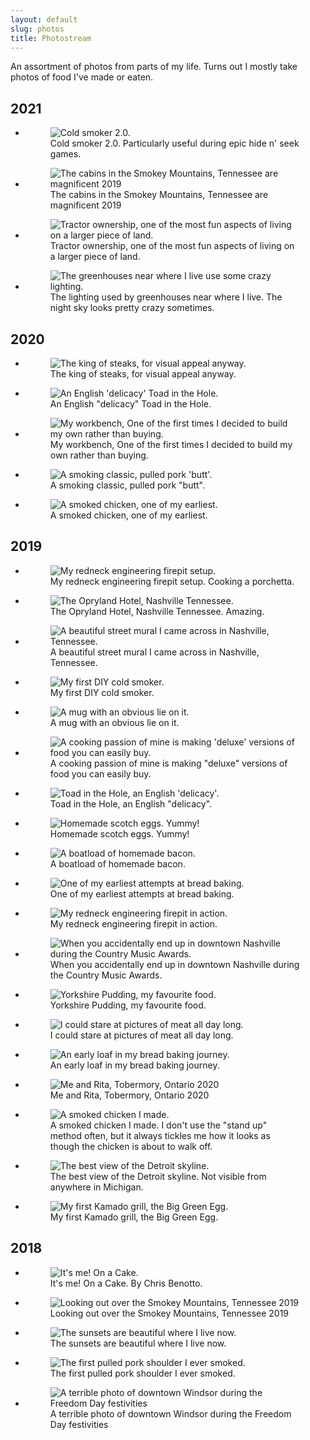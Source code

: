 ```yaml
---
layout: default
slug: photos
title: Photostream
---
```


<p class="lead">An assortment of photos from parts of my life. Turns out I mostly take photos of food I've made or eaten.</p>

<div id="photostream">
  <div class="photo-year">
    <h2>2021</h2>
    <ul class="lb-container">
      <li class="block no-pad">
        <figure>
          <img class="lb" src="/assets/img/photos/PXL_20211229_181614577-thumb.jpg" alt="Cold smoker 2.0." />
          <figcaption>Cold smoker 2.0. Particularly useful during epic hide n' seek games.</figcaption>
        </figure>
      </li>
      <li>
        <figure>
          <img class="lb" src="/assets/img/photos/IMG_20170524_203639-thumb.jpg" alt="The cabins in the Smokey Mountains, Tennessee are magnificent 2019" />
          <figcaption>The cabins in the Smokey Mountains, Tennessee are magnificent 2019</figcaption>
        </figure>
      </li>
      <li>
        <figure>
          <img class="lb" src="/assets/img/photos/PXL_20210924_161502349-thumb.jpg" alt="Tractor ownership, one of the most fun aspects of living on a larger piece of land." />
          <figcaption>Tractor ownership, one of the most fun aspects of living on a larger piece of land.</figcaption>
        </figure>
      </li>
      <li>
        <figure>
          <img class="lb" src="/assets/img/photos/PXL_20211125_225944954-thumb.jpg" alt="The greenhouses near where I live use some crazy lighting." />
          <figcaption>The lighting used by greenhouses near where I live. The night sky looks pretty crazy sometimes.</figcaption>
        </figure>
      </li>
    </ul>
  </div>
  <div class="photo-year">
    <h2>2020</h2>
    <ul class="lb-container">
      <li>
        <figure>
          <img class="lb" src="/assets/img/photos/IMG_20171118_163646-thumb.jpg" alt="The king of steaks, for visual appeal anyway." />
          <figcaption>The king of steaks, for visual appeal anyway.</figcaption>
        </figure>
      </li>
      <li>
        <figure>
          <img class="lb" src="/assets/img/photos/IMG_20171203_201355-thumb.jpg" alt="An English 'delicacy' Toad in the Hole." />
          <figcaption>An English "delicacy" Toad in the Hole.</figcaption>
        </figure>
      </li>
      <li>
        <figure>
          <img class="lb" src="/assets/img/photos/IMG_20171210_141941-thumb.jpg" alt="My workbench, One of the first times I decided to build my own rather than buying." />
          <figcaption>My workbench, One of the first times I decided to build my own rather than buying.</figcaption>
        </figure>
      </li>
      <li>
        <figure>
          <img class="lb" src="/assets/img/photos/IMG_20190413_205211-thumb.jpg" alt="A smoking classic, pulled pork 'butt'." />
          <figcaption>A smoking classic, pulled pork "butt".</figcaption>
        </figure>
      </li>
      <li>
        <figure>
          <img class="lb" src="/assets/img/photos/IMG_20190417_202632-thumb.jpg" alt="A smoked chicken, one of my earliest." />
          <figcaption>A smoked chicken, one of my earliest.</figcaption>
        </figure>
      </li>
    </ul>
  </div>
  <div class="photo-year">
    <h2>2019</h2>
    <ul class="lb-container">
      <li>
        <figure>
          <img class="lb" src="/assets/img/photos/IMG_20190427_145700-thumb.jpg" alt="My redneck engineering firepit setup." />
          <figcaption>My redneck engineering firepit setup. Cooking a porchetta.</figcaption>
        </figure>
      </li>
      <li>
        <figure>
          <img class="lb" src="/assets/img/photos/IMG_20190605_134859-thumb.jpg" alt="The Opryland Hotel, Nashville Tennessee." />
          <figcaption>The Opryland Hotel, Nashville Tennessee. Amazing.</figcaption>
        </figure>
      </li>
      <li>
        <figure>
          <img class="lb" src="/assets/img/photos/IMG_20190608_105139-thumb.jpg" alt="A beautiful street mural I came across in Nashville, Tennessee." />
          <figcaption>A beautiful street mural I came across in Nashville, Tennessee.</figcaption>
        </figure>
      </li>
      <li>
        <figure>
          <img class="lb" src="/assets/img/photos/IMG_20190822_180904-thumb.jpg" alt="My first DIY cold smoker." />
          <figcaption>My first DIY cold smoker.</figcaption>
        </figure>
      </li>
      <li>
        <figure>
          <img class="lb" src="/assets/img/photos/IMG_20190920_085837-thumb.jpg" alt="A mug with an obvious lie on it." />
          <figcaption>A mug with an obvious lie on it.</figcaption>
        </figure>
      </li>
      <li>
        <figure>
          <img class="lb" src="/assets/img/photos/IMG_20200104_171208-thumb.jpg" alt="A cooking passion of mine is making 'deluxe' versions of food you can easily buy." />
          <figcaption>A cooking passion of mine is making "deluxe" versions of food you can easily buy.</figcaption>
        </figure>
      </li>
      <li>
        <figure>
          <img class="lb" src="/assets/img/photos/IMG_20200115_200642-thumb.jpg" alt="Toad in the Hole, an English 'delicacy'." />
          <figcaption>Toad in the Hole, an English "delicacy".</figcaption>
        </figure>
      </li>
      <li>
        <figure>
          <img class="lb" src="/assets/img/photos/IMG_20200216_133639-thumb.jpg" alt="Homemade scotch eggs. Yummy!" />
          <figcaption>Homemade scotch eggs. Yummy!</figcaption>
        </figure>
      </li>
      <li>
        <figure>
          <img class="lb" src="/assets/img/photos/IMG_20200314_170630-thumb.jpg" alt="A boatload of homemade bacon." />
          <figcaption>A boatload of homemade bacon.</figcaption>
      </figure>
      </li>
      <li>
        <figure>
          <img class="lb" src="/assets/img/photos/IMG_20200505_120315-thumb.jpg" alt="One of my earliest attempts at bread baking." />
          <figcaption>One of my earliest attempts at bread baking.</figcaption>
        </figure>
      </li>
      <li>
        <figure>
          <img class="lb" src="/assets/img/photos/IMG_20200808_151027-thumb.jpg" alt="My redneck engineering firepit in action." />
          <figcaption>My redneck engineering firepit in action.</figcaption>
        </figure>
      </li>
      <li>
        <figure>
          <img class="lb" src="/assets/img/photos/MVIMG_20190607_164438-thumb.jpg" alt="When you accidentally end up in downtown Nashville during the Country Music Awards." />
          <figcaption>When you accidentally end up in downtown Nashville during the Country Music Awards.</figcaption>
        </figure>
      </li>
      <li>
        <figure>
          <img class="lb" src="/assets/img/photos/PXL_20210407_003831618-thumb.jpg" alt="Yorkshire Pudding, my favourite food." />
          <figcaption>Yorkshire Pudding, my favourite food.</figcaption>
        </figure>
      </li>
      <li>
        <figure>
          <img class="lb" src="/assets/img/photos/PXL_20210517_235131694-thumb.jpg" alt="I could stare at pictures of meat all day long." />
          <figcaption>I could stare at pictures of meat all day long.</figcaption>
        </figure>
      </li>
      <li>
        <figure>
          <img class="lb" src="/assets/img/photos/PXL_20211126_000652788-thumb.jpg" alt="An early loaf in my bread baking journey." />
          <figcaption>An early loaf in my bread baking journey.</figcaption>
        </figure>
      </li>
      <li>
        <figure>
          <img class="lb" src="/assets/img/photos/20200908150216697-thumb.jpg" alt="Me and Rita, Tobermory, Ontario 2020" />
          <figcaption>Me and Rita, Tobermory, Ontario 2020</figcaption>
        </figure>
      </li>
      <li>
        <figure>
          <img class="lb" src="/assets/img/photos/IMG_20170801_192604-thumb.jpg" alt="A smoked chicken I made." />
          <figcaption>A smoked chicken I made. I don't use the "stand up" method often, but it always tickles me how it looks as though the chicken is about to walk off.</figcaption>
        </figure>
      </li>
      <li>
        <figure>
          <img class="lb" src="/assets/img/photos/IMG_20170903_200235-thumb.jpg" alt="The best view of the Detroit skyline." />
          <figcaption>The best view of the Detroit skyline. Not visible from anywhere in Michigan.</figcaption>
        </figure>
      </li>
      <li>
        <figure>
          <img class="lb" src="/assets/img/photos/IMG_20171013_180328-thumb.jpg" alt="My first Kamado grill, the Big Green Egg." />
          <figcaption>My first Kamado grill, the Big Green Egg.</figcaption>
        </figure>
      </li>
    </ul>
  </div>
  <div class="photo-year">
    <h2>2018</h2>
    <ul class="lb-container">
      <li>
        <figure>
          <img class="lb" src="/assets/img/photos/IMG_20170805_182351-thumb.jpg" alt="It's me! On a Cake." />
          <figcaption>It's me! On a Cake. By Chris Benotto.</figcaption>
        </figure>
      </li>
      <li>
        <figure>
          <img class="lb" src="/assets/img/photos/IMG_20170526_204024-thumb.jpg" alt="Looking out over the Smokey Mountains, Tennessee 2019" />
          <figcaption>Looking out over the Smokey Mountains, Tennessee 2019</figcaption>
        </figure>
      </li>
      <li>
        <figure>
          <img class="lb" src="/assets/img/photos/PXL_20210919_235024094-thumb.jpg" alt="The sunsets are beautiful where I live now." />
          <figcaption>The sunsets are beautiful where I live now.</figcaption>
        </figure>
      </li>
      <li>
        <figure>
          <img class="lb" src="/assets/img/photos/PXL_20210724_201505077.-thumbjpg.jpg" alt="The first pulled pork shoulder I ever smoked." />
          <figcaption>The first pulled pork shoulder I ever smoked.</figcaption>
        </figure>
      </li>
      <li>
        <figure>
          <img class="lb" src="/assets/img/photos/IMG_20170626_212042-thumb.jpg" alt="A terrible photo of downtown Windsor during the Freedom Day festivities" />
          <figcaption>A terrible photo of downtown Windsor during the Freedom Day festivities</figcaption>
        </figure>
      </li>
    </ul>
  </div>
</div>

<script>

  let bg = document.createElement('div')
  bg.setAttribute('id','lb-bg')

  document.querySelectorAll('.lb').forEach(item => {
    item.addEventListener('click', e => {
      const img = e.target
      const caption = item.nextElementSibling.innerHTML
      const fullSizeImg = document.createElement('img')
      fullSizeImg.setAttribute('src', img.src.replace('-thumb', ''))
      document.body.appendChild(bg)
      bg.appendChild(fullSizeImg)
      const lbCaption = document.createElement('div')
      lbCaption.innerText = caption
      bg.appendChild(lbCaption)
    })
  })

  bg && bg.addEventListener('click', function() {
    this.remove()
    this.innerHTML = ''
  })

</script>